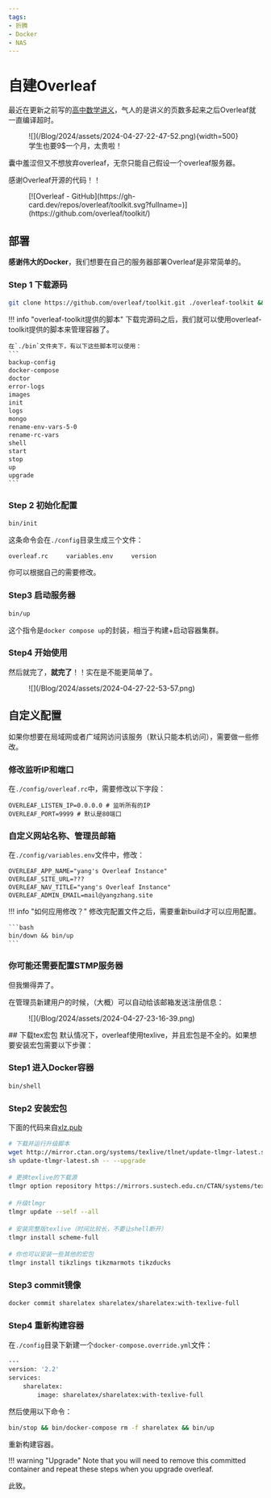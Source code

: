 ```yaml
---
tags:
- 折腾
- Docker
- NAS
---
```


# 自建Overleaf

最近在更新之前写的[高中数学讲义](../../../Project/high_school_math/)，气人的是讲义的页数多起来之后Overleaf就一直编译超时。

<figure markdown>
![](/Blog/2024/assets/2024-04-27-22-47-52.png){width=500}
<figurecaption>
学生也要9$一个月，太贵啦！
</figurecaption>
</figure>

囊中羞涩但又不想放弃overleaf，无奈只能自己假设一个overleaf服务器。

感谢Overleaf开源的代码！！

<figure markdown>
[![Overleaf - GitHub](https://gh-card.dev/repos/overleaf/toolkit.svg?fullname=)](https://github.com/overleaf/toolkit/)
</figure>

## 部署

**感谢伟大的Docker**，我们想要在自己的服务器部署Overleaf是非常简单的。

### Step 1 下载源码
```bash
git clone https://github.com/overleaf/toolkit.git ./overleaf-toolkit && cd overleaf-toolkit
```
!!! info "overleaf-toolkit提供的脚本"
    下载完源码之后，我们就可以使用overleaf-toolkit提供的脚本来管理容器了。

    在`./bin`文件夹下，有以下这些脚本可以使用：
    ```
    backup-config
    docker-compose
    doctor
    error-logs
    images
    init
    logs
    mongo
    rename-env-vars-5-0
    rename-rc-vars
    shell
    start
    stop
    up
    upgrade
    ```
### Step 2 初始化配置

```bash
bin/init
```

这条命令会在`./config`目录生成三个文件：
```
overleaf.rc     variables.env     version
```
你可以根据自己的需要修改。

### Step3 启动服务器
```bash
bin/up
```
这个指令是`docker compose up`的封装，相当于构建+启动容器集群。

### Step4 开始使用
然后就完了，**就完了**！！实在是不能更简单了。

<figure markdown>
![](/Blog/2024/assets/2024-04-27-22-53-57.png)
</figure>

## 自定义配置
如果你想要在局域网或者广域网访问该服务（默认只能本机访问），需要做一些修改。

### 修改监听IP和端口
在`./config/overleaf.rc`中，需要修改以下字段：
```
OVERLEAF_LISTEN_IP=0.0.0.0 # 监听所有的IP
OVERLEAF_PORT=9999 # 默认是80端口
```

### 自定义网站名称、管理员邮箱
在`./config/variables.env`文件中，修改：
```
OVERLEAF_APP_NAME="yang's Overleaf Instance"
OVERLEAF_SITE_URL=???
OVERLEAF_NAV_TITLE="yang's Overleaf Instance"
OVERLEAF_ADMIN_EMAIL=mail@yangzhang.site
```

!!! info "如何应用修改？"
    修改完配置文件之后，需要重新build才可以应用配置。

    ```bash
    bin/down && bin/up
    ```

### 你可能还需要配置STMP服务器
但我懒得弄了。

在管理员新建用户的时候，（大概）可以自动给该邮箱发送注册信息：
<figure markdown>
![](/Blog/2024/assets/2024-04-27-23-16-39.png)
</figure>
## 下载tex宏包
默认情况下，overleaf使用texlive，并且宏包是不全的。如果想要安装宏包需要以下步骤：

### Step1 进入Docker容器
```bash
bin/shell
```

### Step2 安装宏包
下面的代码来自[xlz.pub](https://xlz.pub/2023/01/10/Ubuntu%E4%BD%BF%E7%94%A8Docker%E6%90%AD%E5%BB%BASharelatex-Overleaf%E5%BC%80%E6%BA%90%E7%89%88%E6%9C%AC-%E5%B9%B6%E9%85%8D%E7%BD%AENginx%E5%8F%8D%E5%90%91%E4%BB%A3%E7%90%86/)
```bash
# 下载并运行升级脚本
wget http://mirror.ctan.org/systems/texlive/tlnet/update-tlmgr-latest.sh
sh update-tlmgr-latest.sh -- --upgrade

# 更换texlive的下载源
tlmgr option repository https://mirrors.sustech.edu.cn/CTAN/systems/texlive/tlnet/

# 升级tlmgr
tlmgr update --self --all

# 安装完整版texlive（时间比较长，不要让shell断开）
tlmgr install scheme-full

# 你也可以安装一些其他的宏包
tlmgr install tikzlings tikzmarmots tikzducks
```

### Step3 commit镜像
```bash
docker commit sharelatex sharelatex/sharelatex:with-texlive-full
```

### Step4 重新构建容器
在`./config`目录下新建一个`docker-compose.override.yml`文件：
```bash
---
version: '2.2'
services:
    sharelatex:
        image: sharelatex/sharelatex:with-texlive-full
```
然后使用以下命令：
```bash
bin/stop && bin/docker-compose rm -f sharelatex && bin/up
```
重新构建容器。

!!! warning "Upgrade"
    Note that you will need to remove this committed container and repeat these steps when you upgrade overleaf.

此致。